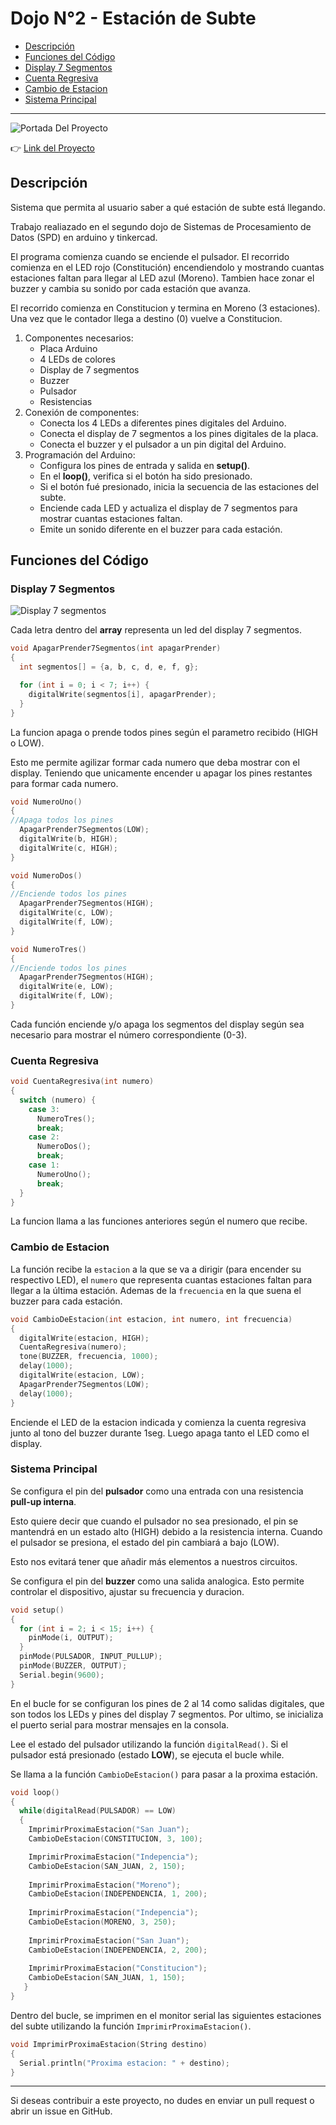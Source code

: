 # Dojo N°2 - Estación de Subte
- [Descripción](#descripción)
- [Funciones del Código](#funciones-del-código)
- [Display 7 Segmentos](#display-7-segmentos)
- [Cuenta Regresiva](#cuenta-regresiva)
- [Cambio de Estacion](#cambio-de-estacion)
- [Sistema Principal](#sistema-principal)

---

![Portada Del Proyecto](img/portada_proyecto.png)

👉 [Link del Proyecto](https://www.tinkercad.com/things/cdI0Q7Ipu1Y)

## Descripción

Sistema que permita al usuario saber a qué estación de subte está llegando.

Trabajo realiazado en el segundo dojo de Sistemas de Procesamiento de Datos (SPD) en arduino y tinkercad.

El programa comienza cuando se enciende el pulsador. El recorrido comienza en el LED rojo (Constitución) encendiendolo y mostrando cuantas estaciones faltan para llegar al LED azul (Moreno). Tambien hace zonar el buzzer y cambia su sonido por cada estación que avanza.

El recorrido comienza en Constitucion y termina en Moreno (3 estaciones). Una vez que le contador llega a destino (0) vuelve a Constitucion.

1. Componentes necesarios:
    - Placa Arduino 
    - 4 LEDs de colores
    - Display de 7 segmentos
    - Buzzer
    - Pulsador
    - Resistencias 
2. Conexión de componentes:
    - Conecta los 4 LEDs a diferentes pines digitales del Arduino.
    - Conecta el display de 7 segmentos a los pines digitales de la placa.
    - Conecta el buzzer y el pulsador a un pin digital del Arduino.
3. Programación del Arduino:
    - Configura los pines de entrada y salida en **setup()**.
    - En el **loop()**, verifica si el botón ha sido presionado.
    - Si el botón fué presionado, inicia la secuencia de las estaciones del subte.
    - Enciende cada LED y actualiza el display de 7 segmentos para mostrar cuantas estaciones faltan.
    - Emite un sonido diferente en el buzzer para cada estación.

## Funciones del Código

### Display 7 Segmentos

![Display 7 segmentos](.\img\7segmentos.png)

Cada letra dentro del **array** representa un led del display 7 segmentos.

```c++
void ApagarPrender7Segmentos(int apagarPrender)
{
  int segmentos[] = {a, b, c, d, e, f, g};

  for (int i = 0; i < 7; i++) {
    digitalWrite(segmentos[i], apagarPrender);
  }
} 
```

La funcion apaga o prende todos pines según el parametro recibido (HIGH o LOW). 

Esto me permite agilizar formar cada numero que deba mostrar con el display. Teniendo que unicamente encender u apagar los pines restantes para formar cada numero.

```c++
void NumeroUno() 
{
//Apaga todos los pines
  ApagarPrender7Segmentos(LOW);
  digitalWrite(b, HIGH);
  digitalWrite(c, HIGH);
}

void NumeroDos()
{
//Enciende todos los pines
  ApagarPrender7Segmentos(HIGH);
  digitalWrite(c, LOW);
  digitalWrite(f, LOW);
}

void NumeroTres() 
{
//Enciende todos los pines
  ApagarPrender7Segmentos(HIGH);
  digitalWrite(e, LOW);
  digitalWrite(f, LOW);
}
```

Cada función enciende y/o apaga los segmentos del display según sea necesario para mostrar el número correspondiente (0-3).

### Cuenta Regresiva

```c++
void CuentaRegresiva(int numero)
{
  switch (numero) {
    case 3:
      NumeroTres();
      break;
    case 2:
      NumeroDos();
      break;
    case 1:
      NumeroUno();
      break;
  }
}
```

La funcion llama a las funciones anteriores según el numero que recibe.

### Cambio de Estacion

La función recibe la `estacion` a la que se va a dirigir (para encender su respectivo LED), el `numero` que representa cuantas estaciones faltan para llegar a la última estación. Ademas de la `frecuencia` en la que suena el buzzer para cada estación.

```c++
void CambioDeEstacion(int estacion, int numero, int frecuencia) 
{
  digitalWrite(estacion, HIGH);
  CuentaRegresiva(numero);
  tone(BUZZER, frecuencia, 1000);
  delay(1000);
  digitalWrite(estacion, LOW);
  ApagarPrender7Segmentos(LOW);
  delay(1000);
}
```

Enciende el LED de la estacion indicada y comienza la cuenta regresiva junto al tono del buzzer durante 1seg. Luego apaga tanto el LED como el display.

### Sistema Principal

Se configura el pin del **pulsador** como una entrada con una resistencia **pull-up interna**.

Esto quiere decir que cuando el pulsador no sea presionado, el pin se mantendrá en un estado alto (HIGH) debido a la resistencia interna. Cuando el pulsador se presiona, el estado del pin cambiará a bajo (LOW).

Esto nos evitará tener que añadir más elementos a nuestros circuitos.

Se configura el pin del **buzzer** como una salida analogica. Esto permite controlar el dispositivo, ajustar su frecuencia y duracion.

```c++
void setup()
{
  for (int i = 2; i < 15; i++) {
    pinMode(i, OUTPUT);
  }
  pinMode(PULSADOR, INPUT_PULLUP);
  pinMode(BUZZER, OUTPUT);
  Serial.begin(9600);
}
```
En el bucle for se configuran los pines de 2 al 14 como salidas digitales, que son todos los LEDs y pines del display 7 segmentos. Por ultimo, se inicializa el puerto serial para mostrar mensajes en la consola.

Lee el estado del pulsador utilizando la función `digitalRead()`. Si el pulsador está presionado (estado **LOW**), se ejecuta el bucle while.

Se llama a la función `CambioDeEstacion()` para pasar a la proxima estación. 

```c++
void loop()
{
  while(digitalRead(PULSADOR) == LOW)
  {
    ImprimirProximaEstacion("San Juan");
    CambioDeEstacion(CONSTITUCION, 3, 100);

    ImprimirProximaEstacion("Indepencia");
    CambioDeEstacion(SAN_JUAN, 2, 150);
    
    ImprimirProximaEstacion("Moreno");
    CambioDeEstacion(INDEPENDENCIA, 1, 200);
    
    ImprimirProximaEstacion("Indepencia");
    CambioDeEstacion(MORENO, 3, 250);
    
    ImprimirProximaEstacion("San Juan");
    CambioDeEstacion(INDEPENDENCIA, 2, 200);
    
    ImprimirProximaEstacion("Constitucion");
    CambioDeEstacion(SAN_JUAN, 1, 150);
   }
}
```

Dentro del bucle, se imprimen en el monitor serial las siguientes estaciones del subte utilizando la función `ImprimirProximaEstacion()`.

```c++
void ImprimirProximaEstacion(String destino)
{
  Serial.println("Proxima estacion: " + destino);
}
```
---
Si deseas contribuir a este proyecto, no dudes en enviar un pull request o abrir un issue en GitHub.
